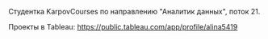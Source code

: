 Студентка KarpovCourses по направлению "Аналитик данных", поток 21.

Проекты в Tableau: https://public.tableau.com/app/profile/alina5419
